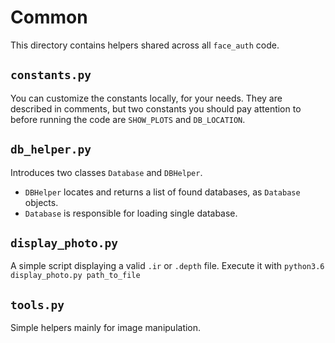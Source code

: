 # Common
This directory contains helpers shared across all `face_auth` code.

## `constants.py`
You can customize the constants locally, for your needs. They are described in comments, but
two constants you should pay attention to before running the code are `SHOW_PLOTS` and `DB_LOCATION`.

## `db_helper.py`
Introduces two classes `Database` and `DBHelper`.
* `DBHelper` locates and returns a list of found databases, as `Database` objects.
* `Database` is responsible for loading single database.

## `display_photo.py`
A simple script displaying a valid `.ir` or `.depth` file. Execute it with `python3.6 display_photo.py path_to_file`

## `tools.py`
Simple helpers mainly for image manipulation.